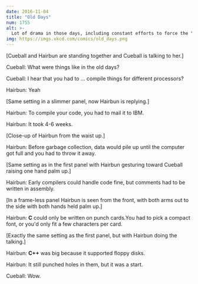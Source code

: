 ```yaml
---
date: 2016-11-04
title: "Old Days"
num: 1755
alt: >-
  Lot of drama in those days, including constant efforts to force the "Reflections on Trusting Trust" guy into retirement so we could stop being so paranoid about compilers.
img: https://imgs.xkcd.com/comics/old_days.png
---
```

[Cueball and Hairbun are standing together and Cueball is talking to her.]

Cueball: What were things like in the old days?

Cueball: I hear that you had to ... compile things for different processors?

Hairbun: Yeah

[Same setting in a slimmer panel, now Hairbun is replying.]

Hairbun: To compile your code, you had to mail it to IBM.

Hairbun: It took 4-6 weeks.

[Close-up of Hairbun from the waist up.]

Hairbun: Before garbage collection, data would pile up until the computer got full and you had to throw it away.

[Same setting as in the first panel with Hairbun gesturing toward Cueball raising one hand  palm up.]

Hairbun: Early compilers could handle code fine, but comments had to be written in assembly.

[In a frame-less panel Hairbun is seen from the front, with both arms out to the side with both hands held palm up.]

Hairbun: **C** could only be written on punch cards.You had to pick a compact font, or you'd only fit a few characters per card.

[Exactly the same setting as the first panel, but with Hairbun doing the talking.]

Hairbun: **C++** was big because it supported floppy disks.

Hairbun: It still punched holes in them, but it was a start.

Cueball: Wow.